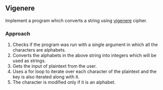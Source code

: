 ## Vigenere

Implement a program which converts a string using [vigenere](https://lab.cs50.io/cs50/labs/2019/x/vigenere/) cipher.

### Approach
1. Checks if the program was run with a single argument in which all the characters are alphabets.
2. Converts the alphabets in the above string into integers which will be used as strings.
3. Gets the input of plaintext from the user.
4. Uses a for loop to iterate over each character of the plaintext and the key is also iterated along with it.
5. The character is modified only if it is an alphabet.
